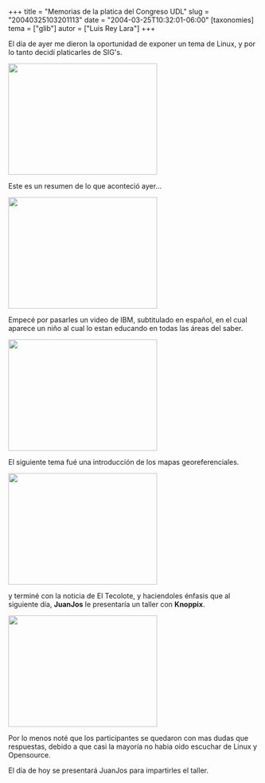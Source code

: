 +++
title = "Memorias de la platica del Congreso UDL"
slug = "20040325103201113"
date = "2004-03-25T10:32:01-06:00"
[taxonomies]
tema = ["glib"]
autor = ["Luis Rey Lara"]
+++

El día de ayer me dieron la oportunidad de exponer un tema de Linux, y
por lo tanto decidí platicarles de SIG's.  
  
<img src="http://glib.org.mx/images/articles/20040325103201113_1.jpg"
width="299" height="224" />

Este es un resumen de lo que aconteció ayer...

<!-- more -->
<img src="http://glib.org.mx/images/articles/20040325103201113_2.jpg"
width="299" height="224" />

Empecé por pasarles un video de IBM, subtitulado en español, en el cual
aparece un niño al cual lo estan educando en todas las áreas del
saber.  
  
<img src="http://glib.org.mx/images/articles/20040325103201113_3.jpg"
width="299" height="224" />

El siguiente tema fué una introducción de los mapas georeferenciales.  
  
<img src="http://glib.org.mx/images/articles/20040325103201113_4.jpg"
width="299" height="224" />

y terminé con la noticia de El Tecolote, y haciendoles énfasis que al
siguiente día, **JuanJos** le presentaría un taller con **Knoppix**.  
  
<img src="http://glib.org.mx/images/articles/20040325103201113_5.jpg"
width="299" height="224" />

Por lo menos noté que los participantes se quedaron con mas dudas que
respuestas, debido a que casi la mayoría no habia oido escuchar de Linux
y Opensource.

El día de hoy se presentará JuanJos para impartirles el taller.

